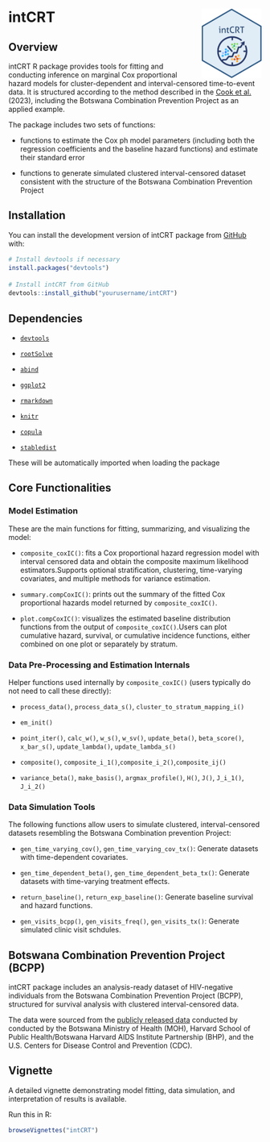 # intCRT <img src="man/intCRT_sticker.png" align="right" height="138"  /></a>

<!-- badges: start -->
<!-- badges: end -->

## Overview
intCRT R package provides tools for fitting and conducting inference on marginal Cox proportional hazard models for 
cluster-dependent and interval-censored time-to-event data. It is structured according to the method described in the 
[Cook et al.](https://pubmed.ncbi.nlm.nih.gov/36314377/) (2023), including the Botswana Combination Prevention Project as an applied example.

The package includes two sets of functions:

- functions to estimate the Cox ph model parameters (including both the regression coefficients and the baseline hazard functions) and
estimate their standard error

- functions to generate simulated clustered interval-censored dataset consistent with the structure of
the Botswana Combination Prevention Project

## Installation

You can install the development version of intCRT package from [GitHub](https://github.com/kwang64/intCRT) with:

``` r
# Install devtools if necessary
install.packages("devtools")

# Install intCRT from GitHub
devtools::install_github("yourusername/intCRT")
```

## Dependencies

- [`devtools`](https://cran.r-project.org/package=devtools)

- [`rootSolve`](https://cran.r-project.org/package=rootSolve)

- [`abind`](https://cran.r-project.org/package=abind)

- [`ggplot2`](https://cran.r-project.org/package=ggplot2)

- [`rmarkdown`](https://cran.r-project.org/package=rmarkdown)

- [`knitr`](https://cran.r-project.org/package=knitr)

- [`copula`](https://cran.r-project.org/package=copula)

- [`stabledist`](https://cran.r-project.org/package=stabledist)

These will be automatically imported when loading the package

## Core Functionalities

### Model Estimation

These are the main functions for fitting, summarizing, and visualizing the model:

- `composite_coxIC()`: fits a Cox proportional hazard regression model with interval censored data and obtain the composite maximum likelihood estimators.Supports optional stratification, clustering, time-varying covariates, and multiple methods for variance estimation.

- `summary.compCoxIC()`: prints out the summary of the fitted Cox proportional hazards model returned by `composite_coxIC()`.

- `plot.compCoxIC()`: visualizes the estimated baseline distribution functions from the output of `composite_coxIC()`.Users can plot cumulative hazard, survival, or cumulative incidence functions, either combined on one plot or separately by stratum.

### Data Pre-Processing and Estimation Internals
Helper functions used internally by `composite_coxIC()` (users typically do not need to call these directly):

- `process_data()`, `process_data_s()`, `cluster_to_stratum_mapping_i()`

- `em_init()`

- `point_iter()`, `calc_w()`, `w_s()`, `w_sv()`, `update_beta()`, `beta_score()`, `x_bar_s()`, `update_lambda()`, `update_lambda_s()`

- `composite()`, `composite_i_1()`,`composite_i_2()`,`composite_ij()`

- `variance_beta()`, `make_basis()`, `argmax_profile()`, `H()`, `J()`, `J_i_1()`, `J_i_2()`

### Data Simulation Tools
The following functions allow users to simulate clustered, interval-censored datasets resembling the Botswana Combination prevention Project:

- `gen_time_varying_cov()`, `gen_time_varying_cov_tx()`: Generate datasets with time-dependent covariates.

- `gen_time_dependent_beta()`, `gen_time_dependent_beta_tx()`: Generate datasets with time-varying treatment effects.

- `return_baseline()`, `return_exp_baseline()`: Generate baseline survival and hazard functions.

- `gen_visits_bcpp()`, `gen_visits_freq()`, `gen_visits_tx()`: Generate simulated clinic visit schdules.

## Botswana Combination Prevention Project (BCPP) 
intCRT package includes an analysis-ready dataset of HIV-negative individuals from the Botswana Combination Prevention Project (BCPP),
structured for survival analysis with clustered interval-censored data.

The data were sourced from the [publicly released data](https://data.cdc.gov/Global-Health/Botswana-Combination-Prevention-Project-BCPP-Publi/qcw5-4m9q/about_data) conducted by conducted by 
the Botswana Ministry of Health (MOH), Harvard School of Public Health/Botswana Harvard AIDS Institute Partnership (BHP), and the U.S. Centers for Disease Control and Prevention (CDC). 


## Vignette
A detailed vignette demonstrating model fitting, data simulation, and interpretation of results is available. 

Run this in R:

``` r
browseVignettes("intCRT")
```

